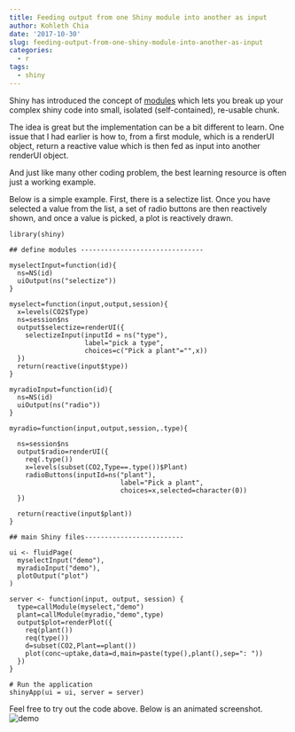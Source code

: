 ```yaml
---
title: Feeding output from one Shiny module into another as input
author: Kohleth Chia
date: '2017-10-30'
slug: feeding-output-from-one-shiny-module-into-another-as-input
categories:
  - r
tags:
  - shiny
---
```


Shiny has introduced the concept of <a href="//shiny.rstudio.com/articles/modules.html" target="_blank">modules</a> which lets you break up your complex shiny code into small, isolated (self-contained), re-usable chunk.

The idea is great but the implementation can be a bit different to learn. One issue that I had earlier is how to, from a first module, which is a renderUI object, return a reactive value which is then fed as input into another renderUI object.

And just like many other coding problem, the best learning resource is often just a working example.

Below is a simple example. First, there is a selectize list. Once you have selected a value from the list, a set of radio buttons are then reactively shown, and once a value is picked, a plot is reactively drawn.

```
library(shiny)

## define modules -------------------------------

myselectInput=function(id){
  ns=NS(id)
  uiOutput(ns("selectize"))
}

myselect=function(input,output,session){
  x=levels(CO2$Type)
  ns=session$ns
  output$selectize=renderUI({
    selectizeInput(inputId = ns("type"),
                   label="pick a type",
                   choices=c("Pick a plant"="",x))
  })
  return(reactive(input$type))
}

myradioInput=function(id){
  ns=NS(id)
  uiOutput(ns("radio"))
}

myradio=function(input,output,session,.type){

  ns=session$ns
  output$radio=renderUI({
    req(.type())
    x=levels(subset(CO2,Type==.type())$Plant)
    radioButtons(inputId=ns("plant"),
                            label="Pick a plant",
                            choices=x,selected=character(0))
  })
  
  return(reactive(input$plant))
}

## main Shiny files-------------------------

ui <- fluidPage(
  myselectInput("demo"),
  myradioInput("demo"),
  plotOutput("plot")
)

server <- function(input, output, session) { 
  type=callModule(myselect,"demo")
  plant=callModule(myradio,"demo",type)
  output$plot=renderPlot({
    req(plant())
    req(type())
    d=subset(CO2,Plant==plant())
    plot(conc~uptake,data=d,main=paste(type(),plant(),sep=": "))
  })
} 

# Run the application 
shinyApp(ui = ui, server = server)
```

Feel free to try out the code above. Below is an animated screenshot.
![demo](/post_imgs/shinyModuleIO.gif)
